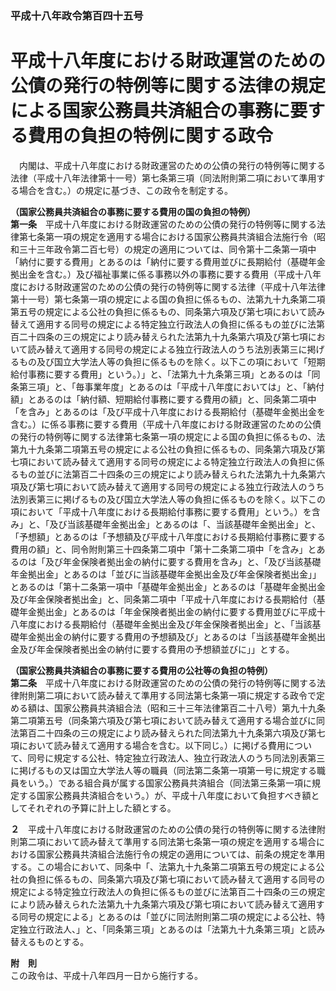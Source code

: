 ### 平成十八年政令第百四十五号  
# 平成十八年度における財政運営のための公債の発行の特例等に関する法律の規定による国家公務員共済組合の事務に要する費用の負担の特例に関する政令  
　内閣は、平成十八年度における財政運営のための公債の発行の特例等に関する法律（平成十八年法律第十一号）第七条第三項（同法附則第二項において準用する場合を含む。）の規定に基づき、この政令を制定する。  
  
**（国家公務員共済組合の事務に要する費用の国の負担の特例）**  
**第一条**　平成十八年度における財政運営のための公債の発行の特例等に関する法律第七条第一項の規定を適用する場合における国家公務員共済組合法施行令（昭和三十三年政令第二百七号）の規定の適用については、同令第十二条第一項中「納付に要する費用」とあるのは「納付に要する費用並びに長期給付（基礎年金拠出金を含む。）及び福祉事業に係る事務以外の事務に要する費用（平成十八年度における財政運営のための公債の発行の特例等に関する法律（平成十八年法律第十一号）第七条第一項の規定による国の負担に係るもの、法第九十九条第二項第五号の規定による公社の負担に係るもの、同条第六項及び第七項において読み替えて適用する同号の規定による特定独立行政法人の負担に係るもの並びに法第百二十四条の三の規定により読み替えられた法第九十九条第六項及び第七項において読み替えて適用する同号の規定による独立行政法人のうち法別表第三に掲げるもの及び国立大学法人等の負担に係るものを除く。以下この項において「短期給付事務に要する費用」という。）」と、「法第九十九条第三項」とあるのは「同条第三項」と、「毎事業年度」とあるのは「平成十八年度においては」と、「納付額」とあるのは「納付額、短期給付事務に要する費用の額」と、同条第二項中「を含み」とあるのは「及び平成十八年度における長期給付（基礎年金拠出金を含む。）に係る事務に要する費用（平成十八年度における財政運営のための公債の発行の特例等に関する法律第七条第一項の規定による国の負担に係るもの、法第九十九条第二項第五号の規定による公社の負担に係るもの、同条第六項及び第七項において読み替えて適用する同号の規定による特定独立行政法人の負担に係るもの並びに法第百二十四条の三の規定により読み替えられた法第九十九条第六項及び第七項において読み替えて適用する同号の規定による独立行政法人のうち法別表第三に掲げるもの及び国立大学法人等の負担に係るものを除く。以下この項において「平成十八年度における長期給付事務に要する費用」という。）を含み」と、「及び当該基礎年金拠出金」とあるのは「、当該基礎年金拠出金」と、「予想額」とあるのは「予想額及び平成十八年度における長期給付事務に要する費用の額」と、同令附則第三十四条第二項中「第十二条第二項中「を含み」とあるのは「及び年金保険者拠出金の納付に要する費用を含み」と、「及び当該基礎年金拠出金」とあるのは「並びに当該基礎年金拠出金及び年金保険者拠出金」」とあるのは「第十二条第一項中「基礎年金拠出金」とあるのは「基礎年金拠出金及び年金保険者拠出金」と、同条第二項中「平成十八年度における長期給付（基礎年金拠出金」とあるのは「年金保険者拠出金の納付に要する費用並びに平成十八年度における長期給付（基礎年金拠出金及び年金保険者拠出金」と、「当該基礎年金拠出金の納付に要する費用の予想額及び」とあるのは「当該基礎年金拠出金及び年金保険者拠出金の納付に要する費用の予想額並びに」」とする。  
  
**（国家公務員共済組合の事務に要する費用の公社等の負担の特例）**  
**第二条**　平成十八年度における財政運営のための公債の発行の特例等に関する法律附則第二項において読み替えて準用する同法第七条第一項に規定する政令で定める額は、国家公務員共済組合法（昭和三十三年法律第百二十八号）第九十九条第二項第五号（同条第六項及び第七項において読み替えて適用する場合並びに同法第百二十四条の三の規定により読み替えられた同法第九十九条第六項及び第七項において読み替えて適用する場合を含む。以下同じ。）に掲げる費用について、同号に規定する公社、特定独立行政法人、独立行政法人のうち同法別表第三に掲げるもの又は国立大学法人等の職員（同法第二条第一項第一号に規定する職員をいう。）である組合員が属する国家公務員共済組合（同法第三条第一項に規定する国家公務員共済組合をいう。）が、平成十八年度において負担すべき額としてそれぞれの予算に計上した額とする。  
  
**２**　平成十八年度における財政運営のための公債の発行の特例等に関する法律附則第二項において読み替えて準用する同法第七条第一項の規定を適用する場合における国家公務員共済組合法施行令の規定の適用については、前条の規定を準用する。この場合において、同条中「、法第九十九条第二項第五号の規定による公社の負担に係るもの、同条第六項及び第七項において読み替えて適用する同号の規定による特定独立行政法人の負担に係るもの並びに法第百二十四条の三の規定により読み替えられた法第九十九条第六項及び第七項において読み替えて適用する同号の規定による」とあるのは「並びに同法附則第二項の規定による公社、特定独立行政法人、」と、「同条第三項」とあるのは「法第九十九条第三項」と読み替えるものとする。  
  
**附　則**  
この政令は、平成十八年四月一日から施行する。  
  
